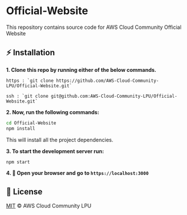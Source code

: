 # Official-Website
This repository contains source code for AWS Cloud Community Official Website

## :zap: Installation
**1. Clone this repo by running either of the below commands.**

    https : `git clone https://github.com/AWS-Cloud-Community-LPU/Official-Website.git`
  
    ssh : `git clone git@github.com:AWS-Cloud-Community-LPU/Official-Website.git`

**2. Now, run the following commands:**

  ```bash
cd Official-Website
npm install
```
This will install all the project dependencies.

**3. To start the development server run:**
```bash
npm start
```
**4. :tada: Open your browser and go to `https://localhost:3000`**

## :page_facing_up: License
[MIT](./LICENSE) © AWS Cloud Community LPU
